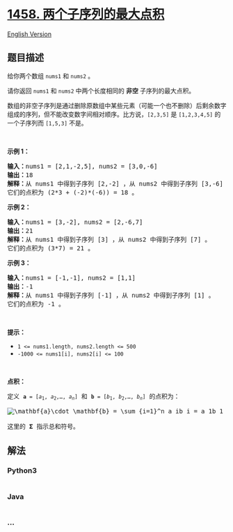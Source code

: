 # [1458. 两个子序列的最大点积](https://leetcode-cn.com/problems/max-dot-product-of-two-subsequences)

[English Version](/solution/1400-1499/1458.Max%20Dot%20Product%20of%20Two%20Subsequences/README_EN.md)

## 题目描述

<!-- 这里写题目描述 -->
<p>给你两个数组&nbsp;<code>nums1</code>&nbsp;和&nbsp;<code>nums2</code>&nbsp;。</p>

<p>请你返回 <code>nums1</code> 和 <code>nums2</code> 中两个长度相同的 <strong>非空</strong> 子序列的最大点积。</p>

<p>数组的非空子序列是通过删除原数组中某些元素（可能一个也不删除）后剩余数字组成的序列，但不能改变数字间相对顺序。比方说，<code>[2,3,5]</code>&nbsp;是&nbsp;<code>[1,2,3,4,5]</code>&nbsp;的一个子序列而&nbsp;<code>[1,5,3]</code>&nbsp;不是。</p>

<p>&nbsp;</p>

<p><strong>示例 1：</strong></p>

<pre>
<strong>输入：</strong>nums1 = [2,1,-2,5], nums2 = [3,0,-6]
<strong>输出：</strong>18
<strong>解释：</strong>从 nums1 中得到子序列 [2,-2] ，从 nums2 中得到子序列 [3,-6] 。
它们的点积为 (2*3 + (-2)*(-6)) = 18 。</pre>

<p><strong>示例 2：</strong></p>

<pre>
<strong>输入：</strong>nums1 = [3,-2], nums2 = [2,-6,7]
<strong>输出：</strong>21
<strong>解释：</strong>从 nums1 中得到子序列 [3] ，从 nums2 中得到子序列 [7] 。
它们的点积为 (3*7) = 21 。</pre>

<p><strong>示例 3：</strong></p>

<pre>
<strong>输入：</strong>nums1 = [-1,-1], nums2 = [1,1]
<strong>输出：</strong>-1
<strong>解释：</strong>从 nums1 中得到子序列 [-1] ，从 nums2 中得到子序列 [1] 。
它们的点积为 -1 。</pre>

<p>&nbsp;</p>

<p><strong>提示：</strong></p>

<ul>
	<li><code>1 &lt;= nums1.length, nums2.length &lt;= 500</code></li>
	<li><code>-1000 &lt;= nums1[i], nums2[i] &lt;= 100</code></li>
</ul>

<p>&nbsp;</p>

<p><strong>点积：</strong></p>

<pre>
定义 <code><strong>a</strong>&nbsp;= [<em>a</em><sub>1</sub>,&nbsp;<em>a</em><sub>2</sub>,&hellip;,&nbsp;<em>a</em><sub><em>n</em></sub>]</code> 和<strong> <code>b</code></strong><code>&nbsp;= [<em>b</em><sub>1</sub>,&nbsp;<em>b</em><sub>2</sub>,&hellip;,&nbsp;<em>b</em><sub><em>n</em></sub>]</code> 的点积为：

<img alt="\mathbf{a}\cdot \mathbf{b} = \sum_{i=1}^n a_ib_i = a_1b_1 + a_2b_2 + \cdots + a_nb_n " class="tex" src="http://upload.wikimedia.org/math/c/3/2/c329bf86e747d74f55ed2e17c36fd83f.png" />

这里的 <strong>&Sigma;</strong> 指示总和符号。
</pre>

## 解法

<!-- 这里可写通用的实现逻辑 -->

<!-- tabs:start -->

### **Python3**

<!-- 这里可写当前语言的特殊实现逻辑 -->

```python

```

### **Java**

<!-- 这里可写当前语言的特殊实现逻辑 -->

```java

```

### **...**

```

```

<!-- tabs:end -->
